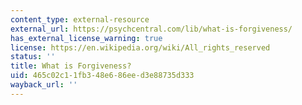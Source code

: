 ```yaml
---
content_type: external-resource
external_url: https://psychcentral.com/lib/what-is-forgiveness/
has_external_license_warning: true
license: https://en.wikipedia.org/wiki/All_rights_reserved
status: ''
title: What is Forgiveness?
uid: 465c02c1-1fb3-48e6-86ee-d3e88735d333
wayback_url: ''
---
```

